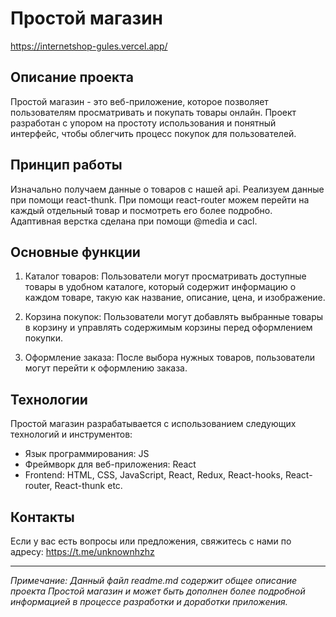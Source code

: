 # Простой магазин

https://internetshop-gules.vercel.app/

## Описание проекта

Простой магазин - это веб-приложение, которое позволяет пользователям просматривать и покупать товары онлайн. Проект разработан с упором на простоту использования и понятный интерфейс, чтобы облегчить процесс покупок для пользователей.

## Принцип работы

Изначально получаем данные о товаров с нашей api. Реализуем данные при помощи react-thunk. При помощи react-router можем перейти на каждый отдельный товар и посмотреть его более подробно. Адаптивная верстка сделана при помощи @media и cacl.    

## Основные функции

1. Каталог товаров: Пользователи могут просматривать доступные товары в удобном каталоге, который содержит информацию о каждом товаре, такую как название, описание, цена, и изображение.

2. Корзина покупок: Пользователи могут добавлять выбранные товары в корзину и управлять содержимым корзины перед оформлением покупки.

3. Оформление заказа: После выбора нужных товаров, пользователи могут перейти к оформлению заказа.


## Технологии

Простой магазин разрабатывается с использованием следующих технологий и инструментов:

- Язык программирования: JS
- Фреймворк для веб-приложения: React
- Frontend: HTML, CSS, JavaScript, React, Redux, React-hooks, React-router, React-thunk etc.

## Контакты

Если у вас есть вопросы или предложения, свяжитесь с нами по адресу: https://t.me/unknownhzhz

---

*Примечание: Данный файл readme.md содержит общее описание проекта Простой магазин и может быть дополнен более подробной информацией в процессе разработки и доработки приложения.*
